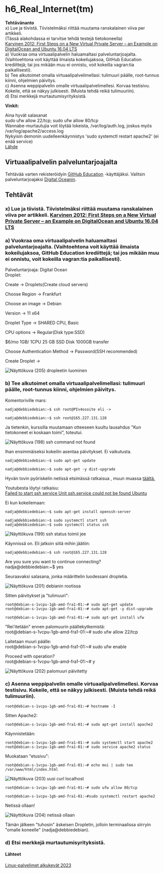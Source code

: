 # h6_Real_Internet(tm)

**Tehtävänanto**  
x) Lue ja tiivistä. Tiivistelmäksi riittää muutama ranskalainen viiva per artikkeli.  
(Tässä alakohdassa ei tarvitse tehdä testejä tietokoneella)  
[Karvinen 2012: First Steps on a New Virtual Private Server – an Example on DigitalOcean and Ubuntu 16.04 LTS](https://terokarvinen.com/2017/first-steps-on-a-new-virtual-private-server-an-example-on-digitalocean/)    
a) Vuokraa oma virtuaalipalvelin haluamaltasi palveluntarjoajalta.  
(Vaihtoehtona voit käyttää ilmaista kokeilujaksoa, GitHub Education krediittejä; tai jos mikään muu ei onnistu, voit kokeilla vagran:tia paikallisesti).  
b) Tee alkutoimet omalla virtuaalipalvelimellasi: tulimuuri päälle, root-tunnus kiinni, ohjelmien päivitys.  
c) Asenna weppipalvelin omalle virtuaalipalvelimellesi. Korvaa testisivu. Kokeile, että se näkyy julkisesti. (Muista tehdä reikä tulimuuriin).  
d) Etsi merkkejä murtautumisyrityksistä.  

**Vinkit:**  

Aina hyvät salasanat  
sudo ufw allow 22/tcp; sudo ufw allow 80/tcp  
Wannabe-murtautujia voit löytää lokeista, /var/log/auth.log, joskus myös /var/log/apache2/access.log  
Nykyisin demonin uudelleenkäynnistys 'sudo systemctl restart apache2' (ei enää service)  
[Lähde](https://terokarvinen.com/2023/linux-palvelimet-2023-alkukevat/)   

## Virtuaalipalvelin palveluntarjoajalta  

Tehtävää varten rekisteröidyin [GitHub Education](https://education.github.com/) -käyttäjäksi. Valitsin palveluntarjoajaksi [Digital Oceanin](https://cloud.digitalocean.com).

## Tehtävät  
### x) Lue ja tiivistä. Tiivistelmäksi riittää muutama ranskalainen viiva per artikkeli. [Karvinen 2012: First Steps on a New Virtual Private Server – an Example on DigitalOcean and Ubuntu 16.04 LTS](https://terokarvinen.com/2017/first-steps-on-a-new-virtual-private-server-an-example-on-digitalocean/)    


### a) Vuokraa oma virtuaalipalvelin haluamaltasi palveluntarjoajalta. (Vaihtoehtona voit käyttää ilmaista kokeilujaksoa, GitHub Education krediittejä; tai jos mikään muu ei onnistu, voit kokeilla vagran:tia paikallisesti).  
Palveluntarjoaja: Digital Ocean  
Droplet:  

Create -> Droplets(Create cloud servers)  

Choose Region -> Frankfurt  

Choose an image -> Debian

Version -> 11 x64  

Droplet Type -> SHARED CPU, Basic

CPU options -> Regular(Disk type:SSD)  

$6/mo
1GB/ 1CPU
25 GB SSD Disk
1000GB transfer

Choose Authentication Method -> Password(SSH recommended)  

Create Droplet ->  

![Näyttökuva (205) dropleetin luominen](https://user-images.githubusercontent.com/118609353/217606297-bee6a400-84ec-4c41-9bab-b21dad04b790.png)  



### b) Tee alkutoimet omalla virtuaalipalvelimellasi: tulimuuri päälle, root-tunnus kiinni, ohjelmien päivitys.  

Komentoriville mars:  

    nadja@debbiedebian:~$ ssh root@PIv4osoite eli ->  

    nadja@debbiedebian:~$ ssh root@165.227.131.128  

Ja tietenkin, kurssilla muutamaan otteeseen kuultu lausahdus "Kun tietokoneet ei koskaan toimi", 
toteutui. 

![Näyttökuva (198) ssh command not found](https://user-images.githubusercontent.com/118609353/217606364-9207a014-01ae-4666-8991-7539bde33dbb.png)  

Ihan ensimmäiseksi kokeilin asentaa päivitykset. Ei vaikutusta.  


    nadja@debbiedebian:~$ sudo apt-get update  

    nadja@debbiedebian:~$ sudo apt-get -y dist-upgrade  


Hyvän tovin pyöriskelin netissä etsimässä ratkaisua , muun muassa [täältä.](https://www.digitalocean.com/community/tutorials/how-to-use-ssh-to-connect-to-a-remote-server)  


Youtubesta löytyi ratkaisu:  
[Failed to start ssh service Unit ssh.service could not be found Ubuntu](https://www.youtube.com/watch?v=95ssd2a2Re0)  

Ei kun kokeilemaan:   

    nadja@debbiedebian:~$ sudo apt-get install openssh-server  

    nadja@debbiedebian:~$ sudo systemctl start ssh  
    nadja@debbiedebian:~$ sudo systemctl status ssh  

![Näyttökuva (199) ssh status toimii jee](https://user-images.githubusercontent.com/118609353/217606613-15300262-5da5-4cf4-947b-703244fb8d7c.png)  

Käynnissä on. Eli jatkoin siitä mihin jäätiin:   

    nadja@debbiedebian:~$ ssh root@165.227.131.128  

Are you sure you want to continue connecting?  
    nadja@debbiedebian:~$ yes  

Seuraavaksi salasana, jonka määrittelin luodessani dropletia.   

![Näyttökuva (201) debianin rootissa](https://user-images.githubusercontent.com/118609353/217606721-47986bc3-957a-42e0-9fe0-36629fc4ef99.png)  

Sitten päivitykset ja "tulimuuri":  

    root@debian-s-1vcpu-1gb-amd-fra1-01:~# sudo apt-get update 
    root@debian-s-1vcpu-1gb-amd-fra1-01:~# sudo apt-get -y dist-upgrade

    root@debian-s-1vcpu-1gb-amd-fra1-01:~# sudo apt-get install ufw  

"Rei'itetään" ennen palomuurin päällekytkemistä:   
    root@debian-s-1vcpu-1gb-amd-fra1-01:~# sudo ufw allow 22/tcp  

Laitetaan muuri päälle:   
    root@debian-s-1vcpu-1gb-amd-fra1-01:~# sudo ufw enable  

Proceed with operation?  
    root@debian-s-1vcpu-1gb-amd-fra1-01:~# y  

![Näyttökuva (202) palomuuri päivitetty](https://user-images.githubusercontent.com/118609353/217606963-acab489d-1d38-43d2-b2f2-01122a333063.png)  


### c) Asenna weppipalvelin omalle virtuaalipalvelimellesi. Korvaa testisivu. Kokeile, että se näkyy julkisesti. (Muista tehdä reikä tulimuuriin).  


    root@debian-s-1vcpu-1gb-amd-fra1-01:~# hostname -I   

Sitten Apache2:  

    root@debian-s-1vcpu-1gb-amd-fra1-01:~# sudo apt-get install apache2  

Käynnistetään:  

    root@debian-s-1vcpu-1gb-amd-fra1-01:~# sudo systemctl start apache2  
    root@debian-s-1vcpu-1gb-amd-fra1-01:~# sudo service apache2 status  

Muokataan "etusivu":  

    root@debian-s-1vcpu-1gb-amd-fra1-01:~# echo moi | sudo tee /var/www/html/index.html


![Näyttökuva (203) uusi curl localhost](https://user-images.githubusercontent.com/118609353/217607192-b06f8135-cf25-4716-9b2e-c058bef5d843.png)  


    root@debian-s-1vcpu-1gb-amd-fra1-01:~# sudo ufw allow 80/tcp  
    
    root@debian-s-1vcpu-1gb-amd-fra1-01:~#sudo systemctl restart apache2  

Netissä ollaan!  

![Näyttökuva (204) netissä ollaan](https://user-images.githubusercontent.com/118609353/217607293-e5839a16-533a-41e6-a5ce-d2c8d4aab236.png)  


Tämän jälkeen "tuhosin" äskeisen Dropletin, jolloin terminaalissa
siirryin "omalle koneelle" (nadja@debbiedebian).  

### d) Etsi merkkejä murtautumisyrityksistä.  



<!---
**VIELÄ KESKEN**  

**tiivistelmä**

**tee vielä ssh-avaimen kanssa**
lukitse root

**murtautumisyritykset**
<br></br> 

-->
#### Lähteet  
  
[Linux-palvelimet alkukevät 2023](https://terokarvinen.com/2023/linux-palvelimet-2023-alkukevat/)








